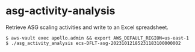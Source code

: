 # asg-activity-analysis

Retrieve ASG scaling activities and write to an Excel spreadsheet.

```console
$ aws-vault exec apollo.admin && export AWS_DEFAULT_REGION=us-east-1 
$ ./asg_activity_analysis ecs-DFLT-asg-20231012185231183100000002
```

